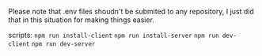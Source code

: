 Please note that .env files shoudn't be submited to any repository, I just did that in this situation for making things easier.

scripts:
`npm run install-client`
`npm run install-server`
`npm run dev-client`
`npm run dev-server`